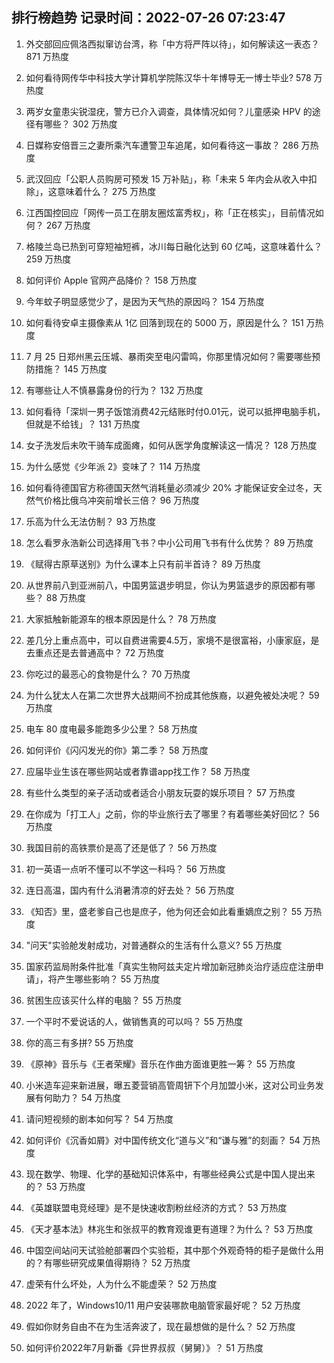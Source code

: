 
## 排行榜趋势 记录时间：2022-07-26 07:23:47
  
  1. 外交部回应佩洛西拟窜访台湾，称「中方将严阵以待」，如何解读这一表态？ 871 万热度
    
  2. 如何看待网传华中科技大学计算机学院陈汉华十年博导无一博士毕业? 578 万热度
    
  3. 两岁女童患尖锐湿疣，警方已介入调查，具体情况如何？儿童感染 HPV 的途径有哪些？ 302 万热度
    
  4. 日媒称安倍晋三之妻所乘汽车遭警卫车追尾，如何看待这一事故？ 286 万热度
    
  5. 武汉回应「公职人员购房可预发 15 万补贴」，称「未来 5 年内会从收入中扣除」，这意味着什么？ 275 万热度
    
  6. 江西国控回应「网传一员工在朋友圈炫富秀权」，称「正在核实」，目前情况如何？ 267 万热度
    
  7. 格陵兰岛已热到可穿短袖短裤，冰川每日融化达到 60 亿吨，这意味着什么？ 259 万热度
    
  8. 如何评价 Apple 官网产品降价？ 158 万热度
    
  9. 今年蚊子明显感觉少了，是因为天气热的原因吗？ 154 万热度
    
  10. 如何看待安卓主摄像素从 1亿 回落到现在的 5000 万，原因是什么？ 151 万热度
    
  11. 7 月 25 日郑州黑云压城、暴雨突至电闪雷鸣，你那里情况如何？需要哪些预防措施？ 145 万热度
    
  12. 有哪些让人不慎暴露身份的行为？ 132 万热度
    
  13. 如何看待「深圳一男子饭馆消费42元结账时付0.01元，说可以抵押电脑手机，但就是不给钱」？ 131 万热度
    
  14. 女子洗发后未吹干骑车成面瘫，如何从医学角度解读这一情况？ 128 万热度
    
  15. 为什么感觉《少年派 2》变味了？ 114 万热度
    
  16. 如何看待德国官方称德国天然气消耗量必须减少 20% 才能保证安全过冬，天然气价格比俄乌冲突前增长三倍？ 96 万热度
    
  17. 乐高为什么无法仿制？ 93 万热度
    
  18. 怎么看罗永浩新公司选择用飞书？中小公司用飞书有什么优势？ 89 万热度
    
  19. 《赋得古原草送别》为什么课本上只有前半首诗？ 89 万热度
    
  20. 从世界前八到亚洲前八，中国男篮退步明显，你认为男篮退步的原因都有哪些？ 88 万热度
    
  21. 大家抵触新能源车的根本原因是什么？ 78 万热度
    
  22. 差几分上重点高中，可以自费进需要4.5万，家境不是很富裕，小康家庭，是去重点还是去普通高中？ 72 万热度
    
  23. 你吃过的最恶心的食物是什么？ 70 万热度
    
  24. 为什么犹太人在第二次世界大战期间不扮成其他族裔，以避免被处决呢？ 59 万热度
    
  25. 电车 80 度电最多能跑多少公里？ 58 万热度
    
  26. 如何评价《闪闪发光的你》第二季？ 58 万热度
    
  27. 应届毕业生该在哪些网站或者靠谱app找工作？ 58 万热度
    
  28. 有些什么类型的亲子活动或者适合小朋友玩耍的娱乐项目？ 57 万热度
    
  29. 在你成为「打工人」之前，你的毕业旅行去了哪里？有着哪些美好回忆？ 56 万热度
    
  30. 我国目前的高铁票价是高了还是低了？ 56 万热度
    
  31. 初一英语一点听不懂可以不学这一科吗？ 56 万热度
    
  32. 连日高温，国内有什么消暑清凉的好去处？ 56 万热度
    
  33. 《知否》里，盛老爹自己也是庶子，他为何还会如此看重嫡庶之别？ 55 万热度
    
  34. "问天"实验舱发射成功，对普通群众的生活有什么意义? 55 万热度
    
  35. 国家药监局附条件批准「真实生物阿兹夫定片增加新冠肺炎治疗适应症注册申请」，将产生哪些影响？ 55 万热度
    
  36. 贫困生应该买什么样的电脑？ 55 万热度
    
  37. 一个平时不爱说话的人，做销售真的可以吗？ 55 万热度
    
  38. 你的高三有多拼? 55 万热度
    
  39. 《原神》音乐与《王者荣耀》音乐在作曲方面谁更胜一筹？ 55 万热度
    
  40. 小米造车迎来新进展，曝五菱营销高管周钘下个月加盟小米，这对公司业务发展有何助力？ 54 万热度
    
  41. 请问短视频的剧本如何写？ 54 万热度
    
  42. 如何评价《沉香如屑》对中国传统文化“道与义”和“谦与雅”的刻画？ 54 万热度
    
  43. 现在数学、物理、化学的基础知识体系中，有哪些经典公式是中国人提出来的？ 53 万热度
    
  44. 《英雄联盟电竞经理》是不是快速收割粉丝经济的方式？ 53 万热度
    
  45. 《天才基本法》林兆生和张叔平的教育观谁更有道理？为什么？ 53 万热度
    
  46. 中国空间站问天试验舱部署四个实验柜，其中那个外观奇特的柜子是做什么用的？有哪些研究成果值得期待？ 52 万热度
    
  47. 虚荣有什么坏处，人为什么不能虚荣？ 52 万热度
    
  48. 2022 年了，Windows10/11 用户安装哪款电脑管家最好呢？ 52 万热度
    
  49. 假如你财务自由不在为生活奔波了，现在最想做的是什么？ 52 万热度
    
  50. 如何评价2022年7月新番《异世界叔叔（舅舅）》？ 51 万热度
    